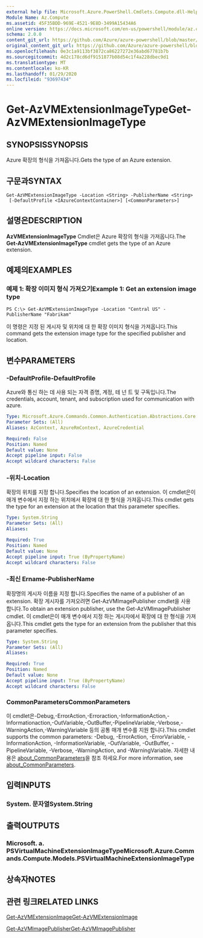 ```yaml
---
external help file: Microsoft.Azure.PowerShell.Cmdlets.Compute.dll-Help.xml
Module Name: Az.Compute
ms.assetid: 45F35BDD-969E-4521-9E8D-3499A15434A6
online version: https://docs.microsoft.com/en-us/powershell/module/az.compute/get-azvmextensionimagetype
schema: 2.0.0
content_git_url: https://github.com/Azure/azure-powershell/blob/master/src/Compute/Compute/help/Get-AzVMExtensionImageType.md
original_content_git_url: https://github.com/Azure/azure-powershell/blob/master/src/Compute/Compute/help/Get-AzVMExtensionImageType.md
ms.openlocfilehash: 0e3c1a9113bf3872ca86227272e36abd67781b7b
ms.sourcegitcommit: 4d2c178cd6df9151877b08d54c1f4a228dbec9d1
ms.translationtype: MT
ms.contentlocale: ko-KR
ms.lasthandoff: 01/29/2020
ms.locfileid: "93697434"
---
```

# <span data-ttu-id="982e9-101">Get-AzVMExtensionImageType</span><span class="sxs-lookup"><span data-stu-id="982e9-101">Get-AzVMExtensionImageType</span></span>

## <span data-ttu-id="982e9-102">SYNOPSIS</span><span class="sxs-lookup"><span data-stu-id="982e9-102">SYNOPSIS</span></span>
<span data-ttu-id="982e9-103">Azure 확장의 형식을 가져옵니다.</span><span class="sxs-lookup"><span data-stu-id="982e9-103">Gets the type of an Azure extension.</span></span>

## <span data-ttu-id="982e9-104">구문과</span><span class="sxs-lookup"><span data-stu-id="982e9-104">SYNTAX</span></span>

```
Get-AzVMExtensionImageType -Location <String> -PublisherName <String>
 [-DefaultProfile <IAzureContextContainer>] [<CommonParameters>]
```

## <span data-ttu-id="982e9-105">설명은</span><span class="sxs-lookup"><span data-stu-id="982e9-105">DESCRIPTION</span></span>
<span data-ttu-id="982e9-106">**AzVMExtensionImageType** Cmdlet은 Azure 확장의 형식을 가져옵니다.</span><span class="sxs-lookup"><span data-stu-id="982e9-106">The **Get-AzVMExtensionImageType** cmdlet gets the type of an Azure extension.</span></span>

## <span data-ttu-id="982e9-107">예제의</span><span class="sxs-lookup"><span data-stu-id="982e9-107">EXAMPLES</span></span>

### <span data-ttu-id="982e9-108">예제 1: 확장 이미지 형식 가져오기</span><span class="sxs-lookup"><span data-stu-id="982e9-108">Example 1: Get an extension image type</span></span>
```
PS C:\> Get-AzVMExtensionImageType -Location "Central US" -PublisherName "Fabrikam"
```

<span data-ttu-id="982e9-109">이 명령은 지정 된 게시자 및 위치에 대 한 확장 이미지 형식을 가져옵니다.</span><span class="sxs-lookup"><span data-stu-id="982e9-109">This command gets the extension image type for the specified publisher and location.</span></span>

## <span data-ttu-id="982e9-110">변수</span><span class="sxs-lookup"><span data-stu-id="982e9-110">PARAMETERS</span></span>

### <span data-ttu-id="982e9-111">-DefaultProfile</span><span class="sxs-lookup"><span data-stu-id="982e9-111">-DefaultProfile</span></span>
<span data-ttu-id="982e9-112">Azure와 통신 하는 데 사용 되는 자격 증명, 계정, 테 넌 트 및 구독입니다.</span><span class="sxs-lookup"><span data-stu-id="982e9-112">The credentials, account, tenant, and subscription used for communication with azure.</span></span>

```yaml
Type: Microsoft.Azure.Commands.Common.Authentication.Abstractions.Core.IAzureContextContainer
Parameter Sets: (All)
Aliases: AzContext, AzureRmContext, AzureCredential

Required: False
Position: Named
Default value: None
Accept pipeline input: False
Accept wildcard characters: False
```

### <span data-ttu-id="982e9-113">-위치</span><span class="sxs-lookup"><span data-stu-id="982e9-113">-Location</span></span>
<span data-ttu-id="982e9-114">확장의 위치를 지정 합니다.</span><span class="sxs-lookup"><span data-stu-id="982e9-114">Specifies the location of an extension.</span></span>
<span data-ttu-id="982e9-115">이 cmdlet은이 매개 변수에서 지정 하는 위치에서 확장에 대 한 형식을 가져옵니다.</span><span class="sxs-lookup"><span data-stu-id="982e9-115">This cmdlet gets the type for an extension at the location that this parameter specifies.</span></span>

```yaml
Type: System.String
Parameter Sets: (All)
Aliases:

Required: True
Position: Named
Default value: None
Accept pipeline input: True (ByPropertyName)
Accept wildcard characters: False
```

### <span data-ttu-id="982e9-116">-최신 Ername</span><span class="sxs-lookup"><span data-stu-id="982e9-116">-PublisherName</span></span>
<span data-ttu-id="982e9-117">확장명의 게시자 이름을 지정 합니다.</span><span class="sxs-lookup"><span data-stu-id="982e9-117">Specifies the name of a publisher of an extension.</span></span>
<span data-ttu-id="982e9-118">확장 게시자를 가져오려면 Get-AzVMImagePublisher cmdlet을 사용 합니다.</span><span class="sxs-lookup"><span data-stu-id="982e9-118">To obtain an extension publisher, use the Get-AzVMImagePublisher cmdlet.</span></span>
<span data-ttu-id="982e9-119">이 cmdlet은이 매개 변수에서 지정 하는 게시자에서 확장에 대 한 형식을 가져옵니다.</span><span class="sxs-lookup"><span data-stu-id="982e9-119">This cmdlet gets the type for an extension from the publisher that this parameter specifies.</span></span>

```yaml
Type: System.String
Parameter Sets: (All)
Aliases:

Required: True
Position: Named
Default value: None
Accept pipeline input: True (ByPropertyName)
Accept wildcard characters: False
```

### <span data-ttu-id="982e9-120">CommonParameters</span><span class="sxs-lookup"><span data-stu-id="982e9-120">CommonParameters</span></span>
<span data-ttu-id="982e9-121">이 cmdlet은-Debug,-ErrorAction,-Erroraction,-InformationAction,-Informationaction,-OutVariable,-OutBuffer,-PipelineVariable,-Verbose,-WarningAction,-WarningVariable 등의 공통 매개 변수를 지원 합니다.</span><span class="sxs-lookup"><span data-stu-id="982e9-121">This cmdlet supports the common parameters: -Debug, -ErrorAction, -ErrorVariable, -InformationAction, -InformationVariable, -OutVariable, -OutBuffer, -PipelineVariable, -Verbose, -WarningAction, and -WarningVariable.</span></span> <span data-ttu-id="982e9-122">자세한 내용은 [about_CommonParameters](https://go.microsoft.com/fwlink/?LinkID=113216)을 참조 하세요.</span><span class="sxs-lookup"><span data-stu-id="982e9-122">For more information, see [about_CommonParameters](https://go.microsoft.com/fwlink/?LinkID=113216).</span></span>

## <span data-ttu-id="982e9-123">입력</span><span class="sxs-lookup"><span data-stu-id="982e9-123">INPUTS</span></span>

### <span data-ttu-id="982e9-124">System. 문자열</span><span class="sxs-lookup"><span data-stu-id="982e9-124">System.String</span></span>

## <span data-ttu-id="982e9-125">출력</span><span class="sxs-lookup"><span data-stu-id="982e9-125">OUTPUTS</span></span>

### <span data-ttu-id="982e9-126">Microsoft. a. PSVirtualMachineExtensionImageType</span><span class="sxs-lookup"><span data-stu-id="982e9-126">Microsoft.Azure.Commands.Compute.Models.PSVirtualMachineExtensionImageType</span></span>

## <span data-ttu-id="982e9-127">상속자</span><span class="sxs-lookup"><span data-stu-id="982e9-127">NOTES</span></span>

## <span data-ttu-id="982e9-128">관련 링크</span><span class="sxs-lookup"><span data-stu-id="982e9-128">RELATED LINKS</span></span>

[<span data-ttu-id="982e9-129">Get-AzVMExtensionImage</span><span class="sxs-lookup"><span data-stu-id="982e9-129">Get-AzVMExtensionImage</span></span>](./Get-AzVMExtensionImage.md)

[<span data-ttu-id="982e9-130">Get-AzVMImagePublisher</span><span class="sxs-lookup"><span data-stu-id="982e9-130">Get-AzVMImagePublisher</span></span>](./Get-AzVMImagePublisher.md)


